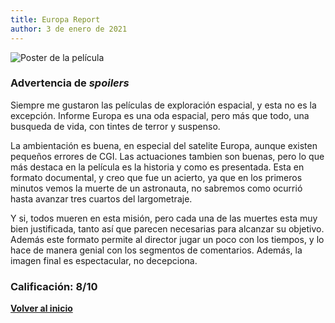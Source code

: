 ```yaml
---
title: Europa Report
author: 3 de enero de 2021
---
```


![](../img/europa_report.webp "Poster de la película")

### Advertencia de *spoilers*

Siempre me gustaron las películas de exploración espacial, y esta no es la excepción. Informe Europa es una oda espacial, pero más que todo, una busqueda de vida, con tintes de terror y suspenso.

La ambientación es buena, en especial del satelite Europa, aunque existen pequeños errores de CGI.
Las actuaciones tambien son buenas, pero lo que más destaca en la película es la historia y como es presentada.
Esta en formato documental, y creo que fue un acierto, ya que en los primeros minutos vemos la muerte de un astronauta, no sabremos como ocurrió hasta avanzar tres cuartos del largometraje.

Y si, todos mueren en esta misión, pero cada una de las muertes esta muy bien justificada, tanto así que parecen necesarias para alcanzar su objetivo. Además este formato permite al director jugar un poco con los tiempos, y lo hace de manera genial con los segmentos de comentarios. Además, la imagen final es espectacular, no decepciona.

### Calificación: 8/10

[**Volver al inicio**](../index.html)

